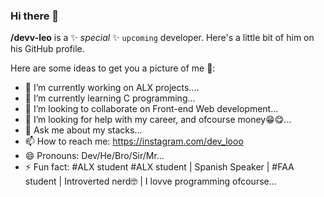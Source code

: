 ### Hi there 👋

**/devv-leo** is a ✨ _special_ ✨ `upcoming` developer. Here's a little bit of him on his GitHub profile.

Here are some ideas to get you a picture of me 💃:

- 🔭 I’m currently working on ALX projects....
- 🌱 I’m currently learning C programming...
- 👯 I’m looking to collaborate on Front-end Web development...
- 🤔 I’m looking for help with my career, and ofcourse money😁😋...
- 💬 Ask me about my stacks...
- 📫 How to reach me: https://instagram.com/dev_looo
- 😄 Pronouns: Dev/He/Bro/Sir/Mr...
- ⚡ Fun fact: #ALX student #ALX student | Spanish Speaker | #FAA student | Introverted nerd🤓 | I lovve programming ofcourse...
<!-- https://twitter.com/dev_leoo -->
